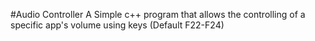#Audio Controller
A Simple c++ program that allows the controlling of a specific app's volume using keys (Default F22-F24)
